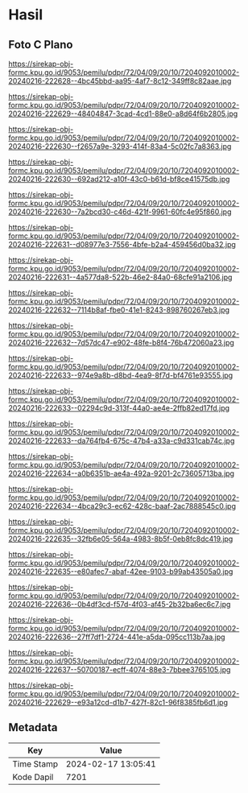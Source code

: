# Hasil

## Foto C Plano

https://sirekap-obj-formc.kpu.go.id/9053/pemilu/pdpr/72/04/09/20/10/7204092010002-20240216-222628--4bc45bbd-aa95-4af7-8c12-349ff8c82aae.jpg

https://sirekap-obj-formc.kpu.go.id/9053/pemilu/pdpr/72/04/09/20/10/7204092010002-20240216-222629--48404847-3cad-4cd1-88e0-a8d64f6b2805.jpg

https://sirekap-obj-formc.kpu.go.id/9053/pemilu/pdpr/72/04/09/20/10/7204092010002-20240216-222630--f2657a9e-3293-414f-83a4-5c02fc7a8363.jpg

https://sirekap-obj-formc.kpu.go.id/9053/pemilu/pdpr/72/04/09/20/10/7204092010002-20240216-222630--692ad212-a10f-43c0-b61d-bf8ce41575db.jpg

https://sirekap-obj-formc.kpu.go.id/9053/pemilu/pdpr/72/04/09/20/10/7204092010002-20240216-222630--7a2bcd30-c46d-421f-9961-60fc4e95f860.jpg

https://sirekap-obj-formc.kpu.go.id/9053/pemilu/pdpr/72/04/09/20/10/7204092010002-20240216-222631--d08977e3-7556-4bfe-b2a4-459456d0ba32.jpg

https://sirekap-obj-formc.kpu.go.id/9053/pemilu/pdpr/72/04/09/20/10/7204092010002-20240216-222631--4a577da8-522b-46e2-84a0-68cfe91a2106.jpg

https://sirekap-obj-formc.kpu.go.id/9053/pemilu/pdpr/72/04/09/20/10/7204092010002-20240216-222632--7114b8af-fbe0-41e1-8243-898760267eb3.jpg

https://sirekap-obj-formc.kpu.go.id/9053/pemilu/pdpr/72/04/09/20/10/7204092010002-20240216-222632--7d57dc47-e902-48fe-b8f4-76b472060a23.jpg

https://sirekap-obj-formc.kpu.go.id/9053/pemilu/pdpr/72/04/09/20/10/7204092010002-20240216-222633--974e9a8b-d8bd-4ea9-8f7d-bf4761e93555.jpg

https://sirekap-obj-formc.kpu.go.id/9053/pemilu/pdpr/72/04/09/20/10/7204092010002-20240216-222633--02294c9d-313f-44a0-ae4e-2ffb82ed17fd.jpg

https://sirekap-obj-formc.kpu.go.id/9053/pemilu/pdpr/72/04/09/20/10/7204092010002-20240216-222633--da764fb4-675c-47b4-a33a-c9d331cab74c.jpg

https://sirekap-obj-formc.kpu.go.id/9053/pemilu/pdpr/72/04/09/20/10/7204092010002-20240216-222634--a0b6351b-ae4a-492a-9201-2c73605713ba.jpg

https://sirekap-obj-formc.kpu.go.id/9053/pemilu/pdpr/72/04/09/20/10/7204092010002-20240216-222634--4bca29c3-ec62-428c-baaf-2ac7888545c0.jpg

https://sirekap-obj-formc.kpu.go.id/9053/pemilu/pdpr/72/04/09/20/10/7204092010002-20240216-222635--32fb6e05-564a-4983-8b5f-0eb8fc8dc419.jpg

https://sirekap-obj-formc.kpu.go.id/9053/pemilu/pdpr/72/04/09/20/10/7204092010002-20240216-222635--e80afec7-abaf-42ee-9103-b99ab43505a0.jpg

https://sirekap-obj-formc.kpu.go.id/9053/pemilu/pdpr/72/04/09/20/10/7204092010002-20240216-222636--0b4df3cd-f57d-4f03-af45-2b32ba6ec6c7.jpg

https://sirekap-obj-formc.kpu.go.id/9053/pemilu/pdpr/72/04/09/20/10/7204092010002-20240216-222636--27ff7df1-2724-441e-a5da-095cc113b7aa.jpg

https://sirekap-obj-formc.kpu.go.id/9053/pemilu/pdpr/72/04/09/20/10/7204092010002-20240216-222637--50700187-ecff-4074-88e3-7bbee3765105.jpg

https://sirekap-obj-formc.kpu.go.id/9053/pemilu/pdpr/72/04/09/20/10/7204092010002-20240216-222629--e93a12cd-d1b7-427f-82c1-96f8385fb6d1.jpg


## Metadata

| Key        | Value               |
| ---------- | ------------------- |
| Time Stamp | 2024-02-17 13:05:41 |
| Kode Dapil | 7201                |



